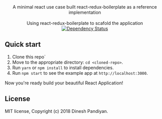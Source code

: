 
<div align="center">A minimal react use case built react-redux-boilerplate as a reference implementation</div>

<br />

<div align="center">
  <!-- Dependency Status -->
  Using react-redux-boilerplate to scafold the application
  <a href="https://david-dm.org/flexdinesh/react-redux-boilerplate">
    <img src="https://david-dm.org/flexdinesh/react-redux-boilerplate.svg" alt="Dependency Status" />
  </a>
</div>



## Quick start

1. Clone this repo`
2. Move to the appropriate directory: `cd <cloned-repo>`.<br />
3. Run `yarn` or `npm install` to install dependencies.<br />
4. Run `npm start` to see the example app at `http://localhost:3000`.

Now you're ready build your beautiful React Application!


## License

MIT license, Copyright (c) 2018 Dinesh Pandiyan.
